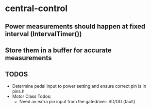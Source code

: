 # central-control

## Power measurements should happen at fixed interval (IntervalTimer())

## Store them in a buffer for accurate measurements

## TODOS

- Determine pedal input to power setting and ensure correct pin is in pins.h
- Motor Class Todos:
    + Need an extra pin input from the gatedriver: SD/OD (fault)
